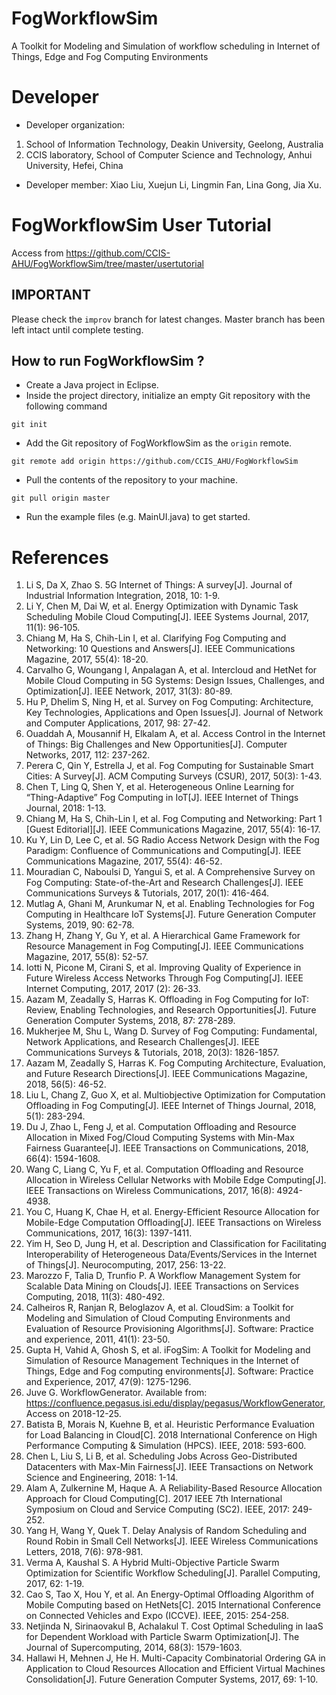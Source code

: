 # FogWorkflowSim
A Toolkit for Modeling and Simulation of workflow scheduling in Internet of Things, Edge and Fog Computing Environments
# Developer
 * Developer organization:
 1. School of Information Technology, Deakin University, Geelong, Australia
 2. CCIS laboratory, School of Computer Science and Technology, Anhui University, Hefei, China

 * Developer member: Xiao Liu, Xuejun Li, Lingmin Fan, Lina Gong, Jia Xu.

# FogWorkflowSim User Tutorial
 Access from <A href="https://github.com/CCIS-AHU/FogWorkflowSim/tree/master/usertutorial">https://github.com/CCIS-AHU/FogWorkflowSim/tree/master/usertutorial</A>

## IMPORTANT
Please check the `improv` branch for latest changes. Master branch has been left intact until complete testing.

## How to run FogWorkflowSim ?

* Create a Java project in Eclipse.
* Inside the project directory, initialize an empty Git repository with the following command
```
git init
```
* Add the Git repository of FogWorkflowSim as the `origin` remote.
```
git remote add origin https://github.com/CCIS_AHU/FogWorkflowSim
```
* Pull the contents of the repository to your machine.
```
git pull origin master
```
* Run the example files (e.g. MainUI.java) to get started.

# References
1.	Li S, Da X, Zhao S. 5G Internet of Things: A survey[J]. Journal of Industrial Information Integration, 2018, 10: 1-9.
2.	Li Y, Chen M, Dai W, et al. Energy Optimization with Dynamic Task Scheduling Mobile Cloud Computing[J]. IEEE Systems Journal, 2017, 11(1): 96-105.
3.	Chiang M, Ha S, Chih-Lin I, et al. Clarifying Fog Computing and Networking: 10 Questions and Answers[J]. IEEE Communications Magazine, 2017, 55(4): 18-20.
4.	Carvalho G, Woungang I, Anpalagan A, et al. Intercloud and HetNet for Mobile Cloud Computing in 5G Systems: Design Issues, Challenges, and Optimization[J]. IEEE Network, 2017, 31(3): 80-89.
5.	Hu P, Dhelim S, Ning H, et al. Survey on Fog Computing: Architecture, Key Technologies, Applications and Open Issues[J]. Journal of Network and Computer Applications, 2017, 98: 27-42.
6.	Ouaddah A, Mousannif H, Elkalam A, et al. Access Control in the Internet of Things: Big Challenges and New Opportunities[J]. Computer Networks, 2017, 112: 237-262.
7.	Perera C, Qin Y, Estrella J, et al. Fog Computing for Sustainable Smart Cities: A Survey[J]. ACM Computing Surveys (CSUR), 2017, 50(3): 1-43.
8.	Chen T, Ling Q, Shen Y, et al. Heterogeneous Online Learning for “Thing-Adaptive” Fog Computing in IoT[J]. IEEE Internet of Things Journal, 2018: 1-13.
9.	Chiang M, Ha S, Chih-Lin I, et al. Fog Computing and Networking: Part 1 [Guest Editorial][J]. IEEE Communications Magazine, 2017, 55(4): 16-17.
10.	Ku Y, Lin D, Lee C, et al. 5G Radio Access Network Design with the Fog Paradigm: Confluence of Communications and Computing[J]. IEEE Communications Magazine, 2017, 55(4): 46-52.
11.	Mouradian C, Naboulsi D, Yangui S, et al. A Comprehensive Survey on Fog Computing: State-of-the-Art and Research Challenges[J]. IEEE Communications Surveys & Tutorials, 2017, 20(1): 416-464.
12.	Mutlag A, Ghani M, Arunkumar N, et al. Enabling Technologies for Fog Computing in Healthcare IoT Systems[J]. Future Generation Computer Systems, 2019, 90: 62-78.
13.	Zhang H, Zhang Y, Gu Y, et al. A Hierarchical Game Framework for Resource Management in Fog Computing[J]. IEEE Communications Magazine, 2017, 55(8): 52-57.
14.	Iotti N, Picone M, Cirani S, et al. Improving Quality of Experience in Future Wireless Access Networks Through Fog Computing[J]. IEEE Internet Computing, 2017, 2017 (2): 26-33.
15.	Aazam M, Zeadally S, Harras K. Offloading in Fog Computing for IoT: Review, Enabling Technologies, and Research Opportunities[J]. Future Generation Computer Systems, 2018, 87: 278-289.
16.	Mukherjee M, Shu L, Wang D. Survey of Fog Computing: Fundamental, Network Applications, and Research Challenges[J]. IEEE Communications Surveys & Tutorials, 2018, 20(3): 1826-1857.
17.	Aazam M, Zeadally S, Harras K. Fog Computing Architecture, Evaluation, and Future Research Directions[J]. IEEE Communications Magazine, 2018, 56(5): 46-52.
18.	Liu L, Chang Z, Guo X, et al. Multiobjective Optimization for Computation Offloading in Fog Computing[J]. IEEE Internet of Things Journal, 2018, 5(1): 283-294.
19.	Du J, Zhao L, Feng J, et al. Computation Offloading and Resource Allocation in Mixed Fog/Cloud Computing Systems with Min-Max Fairness Guarantee[J]. IEEE Transactions on Communications, 2018, 66(4): 1594-1608.
20.	Wang C, Liang C, Yu F, et al. Computation Offloading and Resource Allocation in Wireless Cellular Networks with Mobile Edge Computing[J]. IEEE Transactions on Wireless Communications, 2017, 16(8): 4924-4938.
21.	You C, Huang K, Chae H, et al. Energy-Efficient Resource Allocation for Mobile-Edge Computation Offloading[J]. IEEE Transactions on Wireless Communications, 2017, 16(3): 1397-1411.
22.	Yim H, Seo D, Jung H, et al. Description and Classification for Facilitating Interoperability of Heterogeneous Data/Events/Services in the Internet of Things[J]. Neurocomputing, 2017, 256: 13-22.
23.	Marozzo F, Talia D, Trunfio P. A Workflow Management System for Scalable Data Mining on Clouds[J]. IEEE Transactions on Services Computing, 2018, 11(3): 480-492.
24. Calheiros R, Ranjan R, Beloglazov A, et al. CloudSim: a Toolkit for Modeling and Simulation of Cloud Computing Environments and Evaluation of Resource Provisioning Algorithms[J]. Software: Practice and experience, 2011, 41(1): 23-50.
25.	Gupta H, Vahid A, Ghosh S, et al. iFogSim: A Toolkit for Modeling and Simulation of Resource Management Techniques in the Internet of Things, Edge and Fog computing environments[J]. Software: Practice and Experience, 2017, 47(9): 1275-1296.
26.	Juve G. WorkflowGenerator. Available from: https://confluence.pegasus.isi.edu/display/pegasus/WorkflowGenerator, Access on 2018-12-25.
27.	Batista B, Morais N, Kuehne B, et al. Heuristic Performance Evaluation for Load Balancing in Cloud[C]. 2018 International Conference on High Performance Computing & Simulation (HPCS). IEEE, 2018: 593-600.
28.	Chen L, Liu S, Li B, et al. Scheduling Jobs Across Geo-Distributed Datacenters with Max-Min Fairness[J]. IEEE Transactions on Network Science and Engineering, 2018: 1-14.
29. Alam A, Zulkernine M, Haque A. A Reliability-Based Resource Allocation Approach for Cloud Computing[C]. 2017 IEEE 7th International Symposium on Cloud and Service Computing (SC2). IEEE, 2017: 249-252.
30.	Yang H, Wang Y, Quek T. Delay Analysis of Random Scheduling and Round Robin in Small Cell Networks[J]. IEEE Wireless Communications Letters, 2018, 7(6): 978-981.
31.	Verma A, Kaushal S. A Hybrid Multi-Objective Particle Swarm Optimization for Scientific Workflow Scheduling[J]. Parallel Computing, 2017, 62: 1-19.
32.	Cao S, Tao X, Hou Y, et al. An Energy-Optimal Offloading Algorithm of Mobile Computing based on HetNets[C]. 2015 International Conference on Connected Vehicles and Expo (ICCVE). IEEE, 2015: 254-258.
33.	Netjinda N, Sirinaovakul B, Achalakul T. Cost Optimal Scheduling in IaaS for Dependent Workload with Particle Swarm Optimization[J]. The Journal of Supercomputing, 2014, 68(3): 1579-1603.
34.	Hallawi H, Mehnen J, He H. Multi-Capacity Combinatorial Ordering GA in Application to Cloud Resources Allocation and Efficient Virtual Machines Consolidation[J]. Future Generation Computer Systems, 2017, 69: 1-10.
